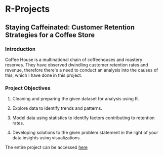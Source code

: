 # R-Projects

## **Staying Caffeinated: Customer Retention Strategies for a Coffee Store** 

### **Introduction**

Coffee House is a multinational chain of coffeehouses and roastery reserves. They have observed dwindling customer retention rates and revenue, therefore there's a need to conduct an analysis into the causes of this, which I have done in this project. 

### **Project Objectives** 

1. Cleaning and preparing the given dataset for analysis using R.

2. Explore data to identify trends and patterns.

3. Model data using statistics to identify factors contributing to retention rates.

4. Developing solutions to the given problem statement in the light of your data insights using visualizations.

The entire project can be accessed [here](https://rpubs.com/Sirgovie/1036929)

